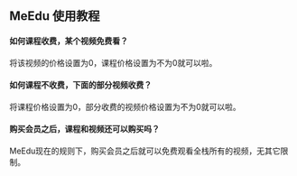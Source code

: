 ## MeEdu 使用教程

#### 如何课程收费，某个视频免费看？

将该视频的价格设置为0，课程价格设置为不为0就可以啦。

#### 如何课程不收费，下面的部分视频收费？

将课程价格设置为0，部分收费的视频价格设置为不为0就可以啦。

#### 购买会员之后，课程和视频还可以购买吗？

MeEdu现在的规则下，购买会员之后就可以免费观看全栈所有的视频，无其它限制。